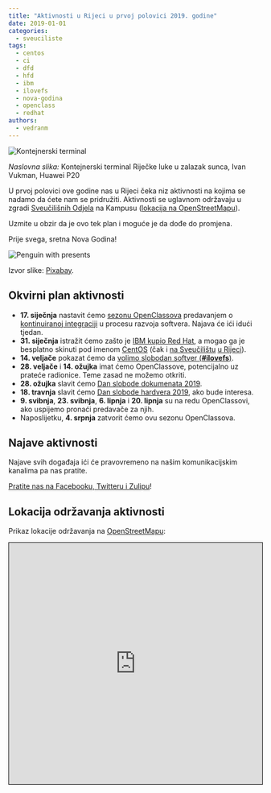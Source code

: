 ```yaml
---
title: "Aktivnosti u Rijeci u prvoj polovici 2019. godine"
date: 2019-01-01
categories: 
  - sveuciliste
tags: 
  - centos
  - ci
  - dfd
  - hfd
  - ibm
  - ilovefs
  - nova-godina
  - openclass
  - redhat
authors: 
  - vedranm
---
```


![Kontejnerski terminal](../assets/images/rijeka-zalazak-sunca.jpg)

_Naslovna slika:_ Kontejnerski terminal Riječke luke u zalazak sunca, Ivan Vukman, Huawei P20

U prvoj polovici ove godine nas u Rijeci čeka niz aktivnosti na kojima se nadamo da ćete nam se pridružiti. Aktivnosti se uglavnom održavaju u zgradi [Sveučilišnih Odjela](https://www.rijeka.hr/gradska-uprava/gradski-projekti/realizirani-projekti/ostala-velika-ulaganja/kampus-sveucilista-u-rijeci/) na Kampusu ([lokacija na OpenStreetMapu](https://www.openstreetmap.org/?mlat=45.32846&mlon=14.46688#map=19/45.32846/14.46688)).

Uzmite u obzir da je ovo tek plan i moguće je da dođe do promjena.

<!-- more -->

Prije svega, sretna Nova Godina!

![Penguin with presents](../assets/images/christmas-161316_960_720.png)

Izvor slike: [Pixabay](https://pixabay.com/vectors/christmas-santa-claus-tux-xmas-cap-161316/).

## Okvirni plan aktivnosti

- **17\. siječnja** nastavit ćemo [sezonu OpenClassova](2018-11-29-pocinje-sezona-openclassova-20182019.md) predavanjem o [kontinuiranoj integraciji](https://www.ibm.com/blogs/cloud-computing/2018/11/27/continuous-integration-vs-continuous-delivery/) u procesu razvoja softvera. Najava će ići idući tjedan.
- **31\. siječnja** istražit ćemo zašto je [IBM kupio Red Hat](https://www.redhat.com/en/about/press-releases/ibm-acquire-red-hat-completely-changing-cloud-landscape-and-becoming-worlds-1-hybrid-cloud-provider), a mogao ga je besplatno skinuti pod imenom [CentOS](https://centos.org/) (čak i [na Sveučilištu](2017-09-23-centos-mirroran-na-sveucilistu-u-rijeci.md) [u Rijeci](https://group.miletic.net/en/blog/2017-09-24-mirroring-free-and-open-source-software-matters/)).
- **14\. veljače** pokazat ćemo da [volimo slobodan softver (**#ilovefs**)](https://fsfe.org/campaigns/ilovefs/2018/index.en.html).
- **28\. veljače** i **14\. ožujka** imat ćemo OpenClassove, potencijalno uz prateće radionice. Teme zasad ne možemo otkriti.
- **28\. ožujka** slavit ćemo [Dan slobode dokumenata 2019](https://documentfreedom.org/).
- **18\. travnja** slavit ćemo [Dan slobode hardvera 2019](https://en.wikipedia.org/wiki/Hardware_Freedom_Day), ako bude interesa.
- **9\. svibnja**, **23\. svibnja**, **6\. lipnja** i **20\. lipnja** su na redu OpenClassovi, ako uspijemo pronaći predavače za njih.
- Naposlijetku, **4\. srpnja** zatvorit ćemo ovu sezonu OpenClassova.

## Najave aktivnosti

Najave svih događaja ići će pravovremeno na našim komunikacijskim kanalima pa nas pratite.

[Pratite nas na Facebooku, Twitteru i Zulipu](../podruznica.md#komunikacijski-kanali-podruznice)!

## Lokacija održavanja aktivnosti

Prikaz lokacije održavanja na [OpenStreetMapu](https://www.openstreetmap.org/):

<iframe src="https://www.openstreetmap.org/export/embed.html?bbox=14.465107619762422%2C45.32765866582893%2C14.468648135662079%2C45.329265285900924&amp;layer=mapnik&amp;marker=45.32846198156121%2C14.46687787771225" style="border: 1px solid black; width: 100%; height: 30rem"></iframe>
